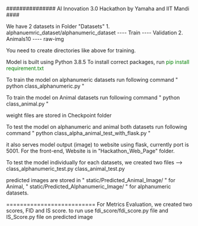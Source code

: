 ############### AI Innovation 3.0 Hackathon by Yamaha and IIT Mandi ####


We have 2 datasets in Folder "Datasets"
    1. alphanuemric_dataset/alphanumeric_dataset
        ---- Train
        ---- Validation
    2. Animals10
        ---- raw-img

You need to create directories like above for training.

Model is built using Python 3.8.5
To install correct packages, run <font color="green"> pip install requirement.txt </font>

To train the model on alphanumeric datasets run following command
 " python class_alphanumeric.py "


To train the model on Animal datasets run following command
 " python class_animal.py "

weight files are stored in Checkpoint folder

To test the model on alphanumeric and animal both datasets run following command
 " python class_alpha_animal_test_with_flask.py "

it also serves model output (image) to website using flask, currently port is 5001.
For the front-end, Website is in "Hackathon_Web_Page" folder.


To test the model individually for each datasets, we created two files -->
class_alphanumeric_test.py
class_animal_test.py 

predicted images are stored in " static/Predicted_Animal_Image/ " for Animal, " static/Predicted_Alphanumeric_Image/ " for alphanumeric datasets.

==========================
For Metrics Evaluation, we created two scores, FID and IS score.
to run use fdi_score/fdi_score.py file and IS_Score.py file on predicted image
